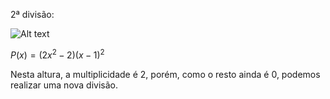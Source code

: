 2ª divisão:

![Alt text](image-1.png)

$P(x)= (2x^2 - 2)(x-1)^2$

Nesta altura, a multiplicidade é 2, porém, como o resto ainda é 0, podemos realizar uma nova divisão.

